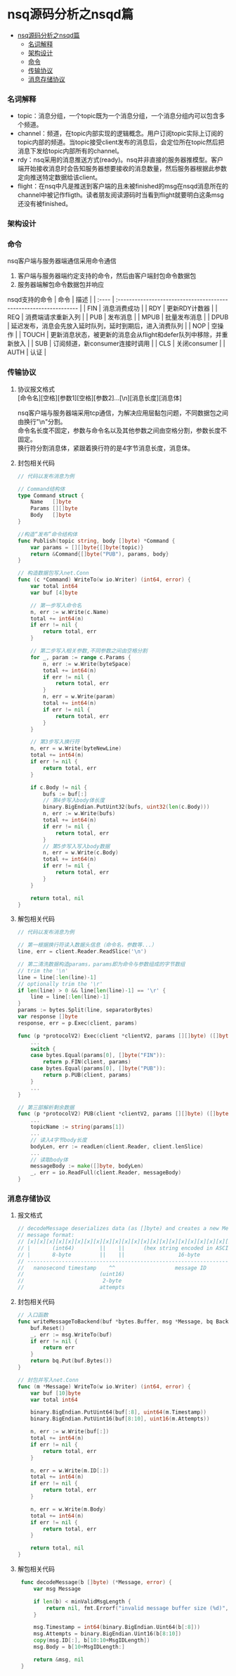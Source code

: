 # nsq源码分析之nsqd篇


- [nsq源码分析之nsqd篇](#nsq源码分析之nsqd篇)
    - [名词解释](#名词解释)
    - [架构设计](#架构设计)
    - [命令](#命令)
    - [传输协议](#传输协议)
    - [消息存储协议](#消息存储协议)

### 名词解释
+ topic：消息分组，一个topic既为一个消息分组，一个消息分组内可以包含多个频道。
+ channel：频道，在topic内部实现的逻辑概念。用户订阅topic实际上订阅的topic内部的频道。当topic接受client发布的消息后，会定位所在topic然后把消息下发给topic内部所有的channel。
+ rdy：nsq采用的消息推送方式(ready)。nsq并非直接的服务器推模型。客户端开始接收消息时会告知服务器想要接收的消息数量，然后服务器根据此参数定向推送特定数据给该client。
+ flight：在nsq中凡是推送到客户端的且未被finished的msg在nsqd消息所在的channel中被记作fligth。读者朋友阅读源码时当看到flight就要明白这条msg还没有被finished。

### 架构设计

### 命令
nsq客户端与服务器端通信采用命令通信  
1. 客户端与服务器端约定支持的命令，然后由客户端封包命令数据包
2. 服务器端解包命令数据包并响应

nsqd支持的命令
| 命令  | 描述                                                              |
| :---- | :---------------------------------------------------------------- |
| FIN   | 消息消费成功                                                      |
| RDY   | 更新RDY计数器                                                     |
| REQ   | 消费端请求重新入列                                                |
| PUB   | 发布消息                                                          |
| MPUB  | 批量发布消息                                                      |
| DPUB  | 延迟发布，消息会先放入延时队列，延时到期后，进入消费队列          |
| NOP   | 空操作                                                            |
| TOUCH | 更新消息状态，被更新的消息会从flight和defer队列中移除，并重新放入 |
| SUB   | 订阅频道，新consumer连接时调用                                    |
| CLS   | 关闭consumer                                                      |
| AUTH  | 认证                                                              |



### 传输协议
1. 协议报文格式  
    [命令名][空格][参数1][空格][参数2]...[\n][消息长度][消息体]
    
    nsq客户端与服务器端采用tcp通信，为解决应用层黏包问题，不同数据包之间由换行"\n"分割。  
    命令名长度不固定，参数与命令名以及其他参数之间由空格分割，参数长度不固定。  
    换行符分割消息体，紧跟着换行符的是4字节消息长度，消息体。


2. 封包相关代码
    ```go
    // 代码以发布消息为例

    // Command结构体
    type Command struct {
        Name   []byte
        Params [][]byte
        Body   []byte
    }

    //构造“发布”命令结构体
    func Publish(topic string, body []byte) *Command {
        var params = [][]byte{[]byte(topic)}
        return &Command{[]byte("PUB"), params, body}
    }

    // 构造数据包写入net.Conn
    func (c *Command) WriteTo(w io.Writer) (int64, error) {
        var total int64
        var buf [4]byte

        // 第一步写入命令名
        n, err := w.Write(c.Name)
        total += int64(n)
        if err != nil {
            return total, err
        }

        // 第二步写入相关参数,不同参数之间由空格分割
        for _, param := range c.Params {
            n, err := w.Write(byteSpace)
            total += int64(n)
            if err != nil {
                return total, err
            }
            n, err = w.Write(param)
            total += int64(n)
            if err != nil {
                return total, err
            }
        }

        // 第3步写入换行符
        n, err = w.Write(byteNewLine)
        total += int64(n)
        if err != nil {
            return total, err
        }

        if c.Body != nil {
            bufs := buf[:]
            // 第4步写入body体长度
            binary.BigEndian.PutUint32(bufs, uint32(len(c.Body)))
            n, err := w.Write(bufs)
            total += int64(n)
            if err != nil {
                return total, err
            }
            // 第5步写入写入body数据
            n, err = w.Write(c.Body)
            total += int64(n)
            if err != nil {
                return total, err
            }
        }

        return total, nil
    }
    ```
3. 解包相关代码
    ```go
    // 代码以发布消息为例

    // 第一根据换行符读入数据头信息（命令名，参数等...）
    line, err = client.Reader.ReadSlice('\n')

    // 第二清洗数据构造params，params即为命令与参数组成的字节数组
    // trim the '\n'
    line = line[:len(line)-1]
    // optionally trim the '\r'
    if len(line) > 0 && line[len(line)-1] == '\r' {
        line = line[:len(line)-1]
    }
    params := bytes.Split(line, separatorBytes)
    var response []byte
    response, err = p.Exec(client, params)

    func (p *protocolV2) Exec(client *clientV2, params [][]byte) ([]byte, error) {
        ...
        switch {
        case bytes.Equal(params[0], []byte("FIN")):
            return p.FIN(client, params)
        case bytes.Equal(params[0], []byte("PUB")):
            return p.PUB(client, params)
        }
        ...
    }

    // 第三部解析剩余数据
    func (p *protocolV2) PUB(client *clientV2, params [][]byte) ([]byte, error) {
        ...
        topicName := string(params[1])
        ...
        // 读入4字节body长度
        bodyLen, err := readLen(client.Reader, client.lenSlice)
        ...
        // 读取body体
        messageBody := make([]byte, bodyLen)
	    _, err = io.ReadFull(client.Reader, messageBody)
    }
    ```




### 消息存储协议
1. 报文格式
    ```go
    // decodeMessage deserializes data (as []byte) and creates a new Message
    // message format:
    // [x][x][x][x][x][x][x][x][x][x][x][x][x][x][x][x][x][x][x][x][x][x][x][x][x][x][x][x][x][x]...
    // |       (int64)        ||    ||      (hex string encoded in ASCII)           || (binary)
    // |       8-byte         ||    ||                 16-byte                      || N-byte
    // ------------------------------------------------------------------------------------------...
    //   nanosecond timestamp    ^^                   message ID                       message body
    //                        (uint16)
    //                         2-byte
    //                        attempts
    ```
2. 封包相关代码
    ```go
    // 入口函数
    func writeMessageToBackend(buf *bytes.Buffer, msg *Message, bq BackendQueue) error {
        buf.Reset()
        _, err := msg.WriteTo(buf)
        if err != nil {
            return err
        }
        return bq.Put(buf.Bytes())
    }

    // 封包并写入net.Conn
    func (m *Message) WriteTo(w io.Writer) (int64, error) {
        var buf [10]byte
        var total int64

        binary.BigEndian.PutUint64(buf[:8], uint64(m.Timestamp))
        binary.BigEndian.PutUint16(buf[8:10], uint16(m.Attempts))

        n, err := w.Write(buf[:])
        total += int64(n)
        if err != nil {
            return total, err
        }

        n, err = w.Write(m.ID[:])
        total += int64(n)
        if err != nil {
            return total, err
        }

        n, err = w.Write(m.Body)
        total += int64(n)
        if err != nil {
            return total, err
        }

        return total, nil
    }
    ```

3. 解包相关代码
   ```go
    func decodeMessage(b []byte) (*Message, error) {
        var msg Message

        if len(b) < minValidMsgLength {
            return nil, fmt.Errorf("invalid message buffer size (%d)", len(b))
        }

        msg.Timestamp = int64(binary.BigEndian.Uint64(b[:8]))
        msg.Attempts = binary.BigEndian.Uint16(b[8:10])
        copy(msg.ID[:], b[10:10+MsgIDLength])
        msg.Body = b[10+MsgIDLength:]

        return &msg, nil
    }
   ```
